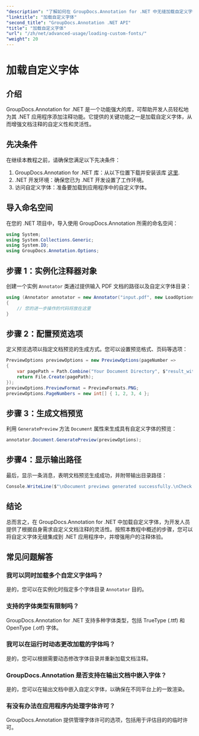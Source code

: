 ```yaml
---
"description": "了解如何在 GroupDocs.Annotation for .NET 中无缝加载自定义字体，以增强文档注释功能。按照我们的分步说明，轻松集成。"
"linktitle": "加载自定义字体"
"second_title": "GroupDocs.Annotation .NET API"
"title": "加载自定义字体"
"url": "/zh/net/advanced-usage/loading-custom-fonts/"
"weight": 20
---
```


# 加载自定义字体

## 介绍
GroupDocs.Annotation for .NET 是一个功能强大的库，可帮助开发人员轻松地为其 .NET 应用程序添加注释功能。它提供的关键功能之一是加载自定义字体，从而增强文档注释的自定义性和灵活性。
## 先决条件
在继续本教程之前，请确保您满足以下先决条件：
1. GroupDocs.Annotation for .NET 库：从以下位置下载并安装该库 [这里](https://releases。groupdocs.com/annotation/net/).
2. .NET 开发环境：确保您已为 .NET 开发设置了工作环境。
3. 访问自定义字体：准备要加载到应用程序中的自定义字体。

## 导入命名空间
在您的 .NET 项目中，导入使用 GroupDocs.Annotation 所需的命名空间：
```csharp
using System;
using System.Collections.Generic;
using System.IO;
using GroupDocs.Annotation.Options;
```
## 步骤 1：实例化注释器对象
创建一个实例 `Annotator` 类通过提供输入 PDF 文档的路径以及自定义字体目录：
```csharp
using (Annotator annotator = new Annotator("input.pdf", new LoadOptions { FontDirectories = new List<string> { Constants.GetFontDirectory() } }))
{
    // 您的进一步操作的代码将放在这里
}
```
## 步骤 2：配置预览选项
定义预览选项以指定文档预览的生成方式。您可以设置预览格式、页码等选项：
```csharp
PreviewOptions previewOptions = new PreviewOptions(pageNumber =>
{
    var pagePath = Path.Combine("Your Document Directory", $"result_with_font_{pageNumber}.png");
    return File.Create(pagePath);
});
previewOptions.PreviewFormat = PreviewFormats.PNG;
previewOptions.PageNumbers = new int[] { 1, 2, 3, 4 };
```
## 步骤 3：生成文档预览
利用 `GeneratePreview` 方法 `Document` 属性来生成具有自定义字体的预览：
```csharp
annotator.Document.GeneratePreview(previewOptions);
```
## 步骤4：显示输出路径
最后，显示一条消息，表明文档预览生成成功，并附带输出目录路径：
```csharp
Console.WriteLine($"\nDocument previews generated successfully.\nCheck output in {"Your Document Directory"}.");
```

## 结论
总而言之，在 GroupDocs.Annotation for .NET 中加载自定义字体，为开发人员提供了根据自身需求自定义文档注释的灵活性。按照本教程中概述的步骤，您可以将自定义字体无缝集成到 .NET 应用程序中，并增强用户的注释体验。
## 常见问题解答
### 我可以同时加载多个自定义字体吗？
是的，您可以在实例化时指定多个字体目录 `Annotator` 目的。
### 支持的字体类型有限制吗？
GroupDocs.Annotation for .NET 支持多种字体类型，包括 TrueType (.ttf) 和 OpenType (.otf) 字体。
### 我可以在运行时动态更改加载的字体吗？
是的，您可以根据需要动态修改字体目录并重新加载文档注释。
### GroupDocs.Annotation 是否支持在输出文档中嵌入字体？
是的，您可以在输出文档中嵌入自定义字体，以确保在不同平台上的一致渲染。
### 有没有办法在应用程序内处理字体许可？
GroupDocs.Annotation 提供管理字体许可的选项，包括用于评估目的的临时许可。